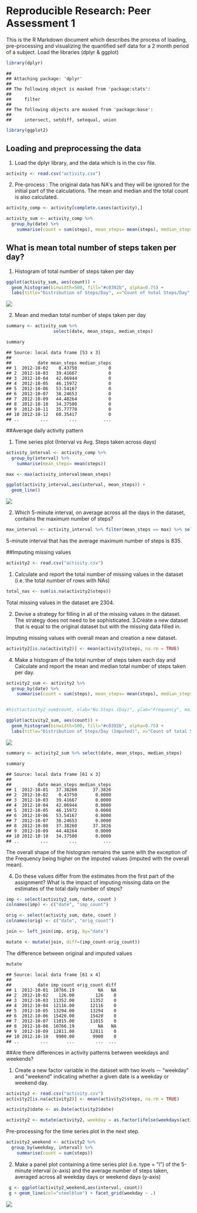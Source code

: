 # Reproducible Research: Peer Assessment 1
This is the R Markdown document which describes the process of loading, pre-processing and visualizing the quantified self data for a 2 month period of a subject. 
Load the libraries (dplyr & ggplot)

```r
library(dplyr)
```

```
## 
## Attaching package: 'dplyr'
## 
## The following object is masked from 'package:stats':
## 
##     filter
## 
## The following objects are masked from 'package:base':
## 
##     intersect, setdiff, setequal, union
```

```r
library(ggplot2)
```
## Loading and preprocessing the data
1. Load the dplyr library, and the data which is in the csv file. 

```r
activity <- read.csv("activity.csv")
```
2. Pre-process : The original data has NA's and they will be ignored for the initial part of the calculations. The mean and median and the total count is also calculated. 

```r
activity_comp <- activity[complete.cases(activity),]

activity_sum <- activity_comp %>%
  group_by(date) %>%
    summarise(count = sum(steps), mean_steps= mean(steps), median_steps=median(steps))
```


## What is mean total number of steps taken per day?

1. Histogram of total number of steps taken per day


```r
ggplot(activity_sum, aes(count)) +
  geom_histogram(binwidth=500, fill="#c0392b", alpha=0.75) +
  labs(title="Distribution of Steps/Day", x="Count of total Steps/Day", y="Frequency")
```

![](PA1_template_files/figure-html/unnamed-chunk-4-1.png) 

2. Mean and median total number of steps taken per day


```r
summary <- activity_sum %>% 
                  select(date, mean_steps, median_steps)

summary
```

```
## Source: local data frame [53 x 3]
## 
##          date mean_steps median_steps
## 1  2012-10-02    0.43750            0
## 2  2012-10-03   39.41667            0
## 3  2012-10-04   42.06944            0
## 4  2012-10-05   46.15972            0
## 5  2012-10-06   53.54167            0
## 6  2012-10-07   38.24653            0
## 7  2012-10-09   44.48264            0
## 8  2012-10-10   34.37500            0
## 9  2012-10-11   35.77778            0
## 10 2012-10-12   60.35417            0
## ..        ...        ...          ...
```

##Average daily activity pattern
1. Time series plot (Interval vs Avg. Steps taken across days)

```r
activity_interval <- activity_comp %>%
  group_by(interval) %>%
    summarise(mean_steps= mean(steps))

max <- max(activity_interval$mean_steps) 

ggplot(activity_interval,aes(interval, mean_steps)) +
  geom_line() 
```

![](PA1_template_files/figure-html/unnamed-chunk-6-1.png) 

2. Which 5-minute interval, on average across all the days in the dataset, contains the maximum number of steps?


```r
max_interval <- activity_interval %>% filter(mean_steps == max) %>% select(interval)
```

5-minute interval that has the average maximum number of steps is 835. 

##Imputing missing values

```r
activity2 <- read.csv("activity.csv")
```

1. Calculate and report the total number of missing values in the dataset (i.e. the total number of rows with NAs)

```r
total_nas <- sum(is.na(activity2$steps))
```
Total missing values in the dataset are 2304. 

2. Devise a strategy for filling in all of the missing values in the dataset. The strategy does not need to be sophisticated.
3.Create a new dataset that is equal to the original dataset but with the missing data filled in.

Imputing missing values with overall mean and creation a new dataset.

```r
activity2[is.na(activity2)] <- mean(activity2$steps, na.rm = TRUE)
```

4. Make a histogram of the total number of steps taken each day and Calculate and report the mean and median total number of steps taken per day. 


```r
activity2_sum <- activity2 %>%
  group_by(date) %>%
    summarise(count = sum(steps), mean_steps= mean(steps), median_steps=median(steps))


#hist(activity2_sum$count, xlab="No.Steps (Day)", ylab="Frequency", main="Histogram of Steps/Day", col="steelblue")

ggplot(activity2_sum, aes(count)) +
  geom_histogram(binwidth=500, fill="#c0392b", alpha=0.75) +
  labs(title="Distribution of Steps/Day (Imputed)", x="Count of total Steps/Day", y="Frequency")
```

![](PA1_template_files/figure-html/unnamed-chunk-11-1.png) 

```r
summary <- activity2_sum %>% select(date, mean_steps, median_steps)

summary
```

```
## Source: local data frame [61 x 3]
## 
##          date mean_steps median_steps
## 1  2012-10-01   37.38260      37.3826
## 2  2012-10-02    0.43750       0.0000
## 3  2012-10-03   39.41667       0.0000
## 4  2012-10-04   42.06944       0.0000
## 5  2012-10-05   46.15972       0.0000
## 6  2012-10-06   53.54167       0.0000
## 7  2012-10-07   38.24653       0.0000
## 8  2012-10-08   37.38260      37.3826
## 9  2012-10-09   44.48264       0.0000
## 10 2012-10-10   34.37500       0.0000
## ..        ...        ...          ...
```

The overall shape of the histogram remains the same with the exception of the Frequency being higher on the imputed values (imputed with the overall mean). 

4. Do these values differ from the estimates from the first part of the assignment? What is the impact of imputing missing data on the estimates of the total daily number of steps?


```r
imp <- select(activity2_sum, date, count )
colnames(imp) <- c("date", "imp_count")

orig <- select(activity_sum, date, count )
colnames(orig) <- c("date", "orig_count")

join <- left_join(imp, orig, by="date")

mutate <- mutate(join, diff=(imp_count-orig_count))
```

The difference between original and imputed values

```r
mutate
```

```
## Source: local data frame [61 x 4]
## 
##          date imp_count orig_count diff
## 1  2012-10-01  10766.19         NA   NA
## 2  2012-10-02    126.00        126    0
## 3  2012-10-03  11352.00      11352    0
## 4  2012-10-04  12116.00      12116    0
## 5  2012-10-05  13294.00      13294    0
## 6  2012-10-06  15420.00      15420    0
## 7  2012-10-07  11015.00      11015    0
## 8  2012-10-08  10766.19         NA   NA
## 9  2012-10-09  12811.00      12811    0
## 10 2012-10-10   9900.00       9900    0
## ..        ...       ...        ...  ...
```

##Are there differences in activity patterns between weekdays and weekends?
1. Create a new factor variable in the dataset with two levels -- "weekday" and "weekend" indicating whether a given date is a weekday or weekend day.


```r
activity2 <- read.csv("activity.csv")
activity2[is.na(activity2)] <- mean(activity2$steps, na.rm = TRUE)

activity2$date <- as.Date(activity2$date)

activity2 <- mutate(activity2, weekday = as.factor(ifelse(weekdays(activity2$date) %in% c("Saturday", "Sunday"), "Weekend", "Weekday")))
```
Pre-processing for the time series plot in the next step. 

```r
activity2_weekend <- activity2 %>%
  group_by(weekday, interval) %>%
    summarise(count = sum(steps))
```

2. Make a panel plot containing a time series plot (i.e. type = "l") of the 5-minute interval (x-axis) and the average number of steps taken, averaged across all weekday days or weekend days (y-axis)

```r
 g <- ggplot(activity2_weekend,aes(interval, count))  
 g + geom_line(col="steelblue") + facet_grid(weekday ~ .)
```

![](PA1_template_files/figure-html/unnamed-chunk-16-1.png) 

